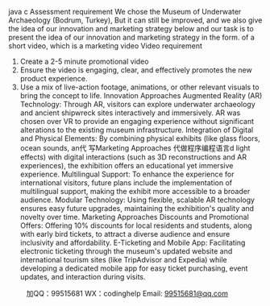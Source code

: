 java c
Assessment requirement 
We chose the Museum of Underwater Archaeology (Bodrum, Turkey), But it can still be improved, and we also give the idea of our innovation and marketing strategy below and our task is to present the idea of our innovation and marketing strategy in the form. of a short video, which is a marketing video 
Video requirement
1.   Create a 2-5 minute promotional video
2.   Ensure the video is engaging, clear, and effectively promotes the new product   experience.
3.   Use a mix of live-action footage, animations, or other relevant visuals to bring the concept to life.
Innovation Approaches
Augmented Reality (AR) Technology: Through AR, visitors can explore underwater archaeology and ancient shipwreck sites interactively and immersively.                      AR was chosen over VR to provide an engaging experience without significant alterations to the existing museum infrastructure.
Integration of Digital and Physical Elements: By combining physical exhibits (like glass floors, ocean sounds, an代 写Marketing Approaches
代做程序编程语言d light effects) with digital interactions (such as 3D reconstructions and AR experiences), the exhibition offers an educational yet immersive experience.
Multilingual Support: To enhance the experience for international visitors, future plans include the implementation of multilingual support, making the exhibit more accessible to a broader audience.
Modular Technology: Using flexible, scalable AR technology ensures easy future upgrades, maintaining the exhibition's quality and novelty over time.
Marketing Approaches
Discounts and Promotional Offers: Offering 10% discounts for local residents and students, along with early bird tickets, to attract a diverse audience and ensure inclusivity and affordability.
E-Ticketing and Mobile App: Facilitating electronic ticketing through the museum's updated website and international tourism sites (like TripAdvisor and Expedia) while developing a dedicated mobile app for easy ticket purchasing, event updates, and interaction during visits.

         
加QQ：99515681  WX：codinghelp  Email: 99515681@qq.com
